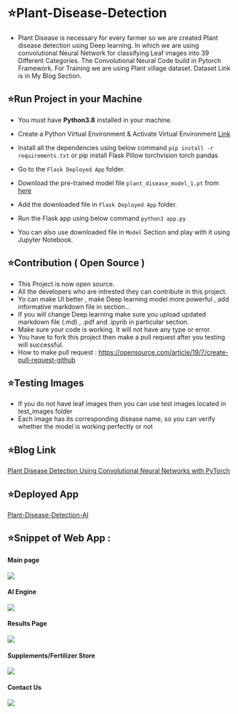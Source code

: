 # ⭐Plant-Disease-Detection
* Plant Disease is necessary for every farmer so we are created Plant disease detection using Deep learning. In which we are using convolutional Neural Network for classifying Leaf images into 39 Different Categories. The Convolutional Neural Code build in Pytorch Framework. For Training we are using Plant village dataset. Dataset Link is in My Blog Section.

## ⭐Run Project in your Machine
* You must have **Python3.8** installed in your machine.
* Create a Python Virtual Environment & Activate Virtual Environment [Link](https://docs.python.org/3/tutorial/venv.html)
* Install all the dependencies using below command
    `pip install -r requirements.txt`
    or
    pip install Flask Pillow torchvision torch pandas

* Go to the `Flask Deployed App` folder.
* Download the pre-trained model file `plant_disease_model_1.pt` from [here](https://drive.google.com/drive/folders/1ewJWAiduGuld_9oGSrTuLumg9y62qS6A?usp=share_link)
* Add the downloaded file in `Flask Deployed App` folder.
* Run the Flask app using below command `python3 app.py`
* You can also use downloaded file in `Model` Section and play with it using Jupyter Notebook.

## ⭐Contribution ( Open Source )
* This Project is now open source.
* All the developers who are intrested they can contribute in this project.
* Yo can make UI better , make Deep learning model more powerful , add informative markdown file in section...
* If you will change Deep learning make sure you upload updated markdown file (.md) , .pdf and .ipynb in particular section.
* Make sure your code is working. It will not have any type or error.
* You have to fork this project then make a pull request after you testing will successful.
* How to make pull request : https://opensource.com/article/19/7/create-pull-request-github


## ⭐Testing Images

* If you do not have leaf images then you can use test images located in test_images folder
* Each image has its corresponding disease name, so you can verify whether the model is working perfectly or not

## ⭐Blog Link
<a href="https://medium.com/analytics-vidhya/plant-disease-detection-using-convolutional-neural-networks-and-pytorch-87c00c54c88f" target = "_blank">Plant Disease Detection Using Convolutional Neural Networks with PyTorch</a><br>

## ⭐Deployed App
<a href="https://plant-disease-detection-ai.herokuapp.com/" target = "_blank">Plant-Disease-Detection-AI</a><br>


## ⭐Snippet of Web App :
#### Main page
<img src = "Snippet_of_pages/1.png" > <br>
#### AI Engine 
<img src = "Snippet_of_pages/2.png"> <br>
#### Results Page 
<img src = "Snippet_of_pages/3.png"> <br>
#### Supplements/Fertilizer  Store
<img src = "Snippet_of_pages/4.JPG"> <br>
#### Contact Us 
<img src = "Snippet_of_pages/5.png"> <br><br>
